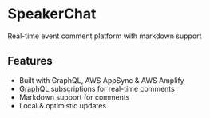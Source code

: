 # SpeakerChat

Real-time event comment platform with markdown support

## Features 

- Built with GraphQL, AWS AppSync & AWS Amplify
- GraphQL subscriptions for real-time comments
- Markdown support for comments
- Local & optimistic updates

